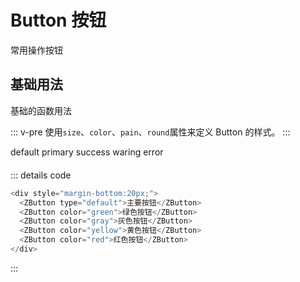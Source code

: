 # Button 按钮

常用操作按钮

## 基础用法

基础的函数用法

::: v-pre
使用`size`、`color`、`pain`、`round`属性来定义 Button 的样式。
:::

 <div style="margin-bottom:20px;">
   <ZButton type="default">default</ZButton>
    <ZButton type="primary">primary</ZButton>
    <ZButton type="success">success</ZButton>
    <ZButton type="warning">waring</ZButton>
    <ZButton type="error">error</ZButton>
 </div>

::: details code

```js
<div style="margin-bottom:20px;">
  <ZButton type="default">主要按钮</ZButton>
  <ZButton color="green">绿色按钮</ZButton>
  <ZButton color="gray">灰色按钮</ZButton>
  <ZButton color="yellow">黄色按钮</ZButton>
  <ZButton color="red">红色按钮</ZButton>
</div>
```

:::
